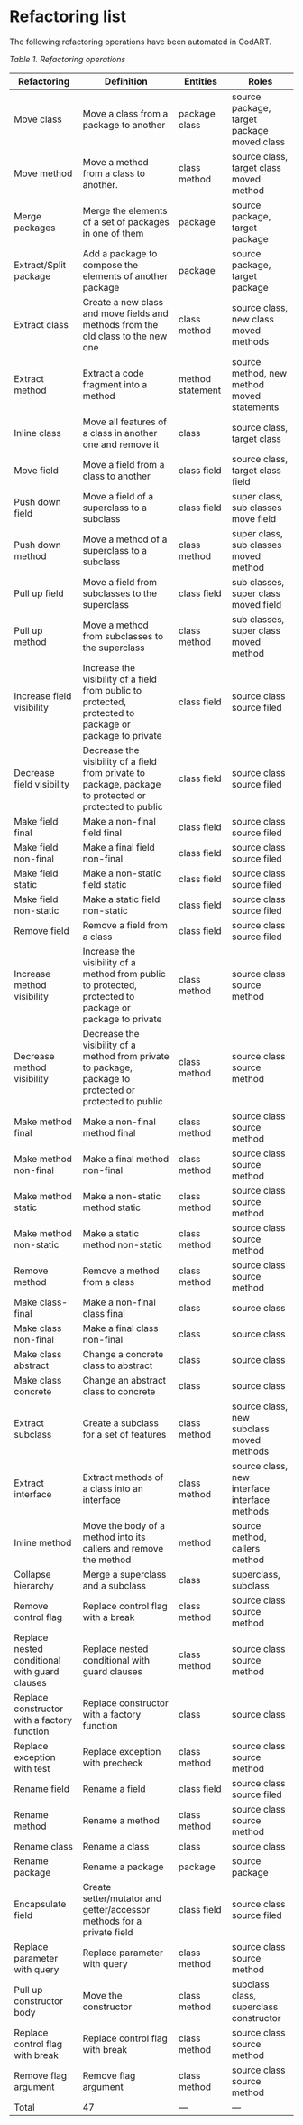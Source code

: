 # Refactoring list

The following refactoring operations have been automated in CodART.


*Table 1. Refactoring operations*

|     Refactoring                                        |     Definition                                                                                                      |     Entities                |     Roles                                                    |
|--------------------------------------------------------|---------------------------------------------------------------------------------------------------------------------|-----------------------------|--------------------------------------------------------------|
|     Move   class                                       |     Move   a class from a package to another                                                                        |     package     class       |     source   package, target package     moved   class       |
|     Move   method                                      |     Move   a method from a class to another.                                                                        |     class     method        |     source   class, target class     moved   method          |
|     Merge   packages                                   |     Merge   the elements of a set of packages in one of them                                                        |     package                 |     source   package, target package                         |
|     Extract/Split   package                            |     Add   a package to compose the elements of another package                                                      |     package                 |     source   package, target package                         |
|     Extract   class                                    |     Create   a new class and move fields and methods from the old class to the new one                              |     class     method        |     source   class, new class     moved   methods            |
|     Extract   method                                   |     Extract   a code fragment into a method                                                                         |     method     statement    |     source   method, new method     moved   statements       |
|     Inline   class                                     |     Move   all features of a class in another one and remove it                                                     |     class                   |     source   class, target class                             |
|     Move   field                                       |     Move   a field from a class to another                                                                          |     class     field         |     source   class, target class     field                   |
|     Push   down field                                  |     Move   a field of a superclass to a subclass                                                                    |     class     field         |     super   class, sub classes     move   field              |
|     Push   down method                                 |     Move   a method of a superclass to a subclass                                                                   |     class     method        |     super   class, sub classes     moved   method            |
|     Pull   up field                                    |     Move   a field from subclasses to the superclass                                                                |     class     field         |     sub   classes, super class     moved   field             |
|     Pull   up method                                   |     Move   a method from subclasses to the superclass                                                               |     class     method        |     sub   classes, super class     moved   method            |
|     Increase   field visibility                        |     Increase   the visibility of a field from public to protected, protected to package or   package to private     |     class     field         |     source   class     source   filed                        |
|     Decrease   field visibility                        |     Decrease   the visibility of a field from private to package, package to protected or   protected to public     |     class     field         |     source   class     source   filed                        |
|     Make   field final                                 |     Make   a non-final field final                                                                                  |     class     field         |     source   class     source   filed                        |
|     Make   field non-final                             |     Make   a final field non-final                                                                                  |     class     field         |     source   class     source   filed                        |
|     Make   field static                                |     Make   a non-static field static                                                                                |     class     field         |     source   class     source   filed                        |
|     Make   field non-static                            |     Make   a static field non-static                                                                                |     class     field         |     source   class     source   filed                        |
|     Remove   field                                     |     Remove   a field from a class                                                                                   |     class     field         |     source   class     source   filed                        |
|     Increase   method visibility                       |     Increase   the visibility of a method from public to protected, protected to package or   package to private    |     class     method        |     source   class     source   method                       |
|     Decrease   method visibility                       |     Decrease   the visibility of a method from private to package, package to protected or   protected to public    |     class     method        |     source   class     source   method                       |
|     Make   method final                                |     Make   a non-final method final                                                                                 |     class     method        |     source   class     source   method                       |
|     Make   method non-final                            |     Make   a final method non-final                                                                                 |     class     method        |     source   class     source   method                       |
|     Make   method static                               |     Make   a non-static method static                                                                               |     class     method        |     source   class     source   method                       |
|     Make   method non-static                           |     Make   a static method non-static                                                                               |     class     method        |     source   class     source   method                       |
|     Remove   method                                    |     Remove   a method from a class                                                                                  |     class     method        |     source   class     source   method                       |
|     Make   class-final                                 |     Make   a non-final class final                                                                                  |     class                   |     source   class                                           |
|     Make   class non-final                             |     Make   a final class non-final                                                                                  |     class                   |     source   class                                           |
|     Make   class abstract                              |     Change   a concrete class to abstract                                                                           |     class                   |     source   class                                           |
|     Make   class concrete                              |     Change   an abstract class to concrete                                                                          |     class                   |     source   class                                           |
|     Extract   subclass                                 |     Create   a subclass for a set of features                                                                       |     class     method        |     source   class, new subclass     moved   methods         |
|     Extract   interface                                |     Extract   methods of a class into an interface                                                                  |     class     method        |     source   class, new interface     interface   methods    |
|     Inline   method                                    |     Move   the body of a method into its callers and remove the method                                              |     method                  |     source   method, callers method                          |
|     Collapse   hierarchy                               |     Merge   a superclass and a subclass                                                                             |     class                   |     superclass,   subclass                                   |
|     Remove   control flag                              |     Replace   control flag with a break                                                                             |     class     method        |     source   class     source   method                       |
|     Replace   nested conditional with guard clauses    |     Replace   nested conditional with guard clauses                                                                 |     class     method        |     source   class     source   method                       |
|     Replace   constructor with a factory function      |     Replace   constructor with a factory function                                                                   |     class                   |     source   class                                           |
|     Replace   exception with test                      |     Replace   exception with precheck                                                                               |     class     method        |     source   class     source   method                       |
|     Rename   field                                     |     Rename   a field                                                                                                |     class     field         |     source   class     source   filed                        |
|     Rename   method                                    |     Rename   a method                                                                                               |     class     method        |     source   class     source   method                       |
|     Rename   class                                     |     Rename   a class                                                                                                |     class                   |     source   class                                           |
|     Rename   package                                   |     Rename   a package                                                                                              |     package                 |     source   package                                         |
|     Encapsulate   field                                |     Create   setter/mutator and getter/accessor methods for a private field                                         |     class     field         |     source   class     source   filed                        |
|     Replace   parameter with query                     |     Replace   parameter with query                                                                                  |     class     method        |     source   class     source   method                       |
|     Pull   up constructor body                         |     Move   the constructor                                                                                          |     class     method        |     subclass   class, superclass     constructor             |
|     Replace   control flag with break                  |     Replace   control flag with break                                                                               |     class     method        |     source   class     source   method                       |
|     Remove   flag argument                             |     Remove   flag argument                                                                                          |     class     method        |     source   class     source   method                       |
|     Total                                              |     47                                                                                                              |     —                       |     —                                                        |

